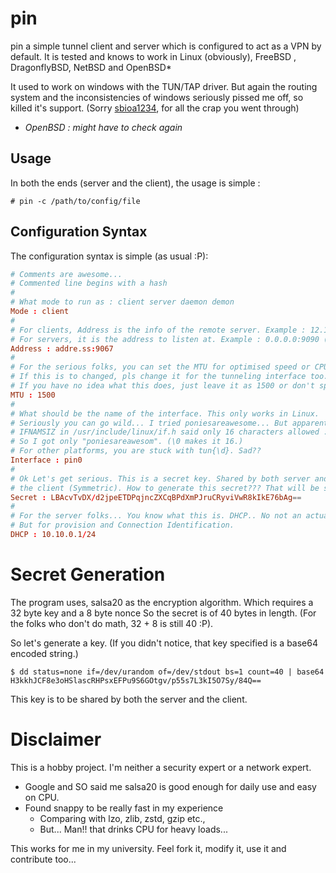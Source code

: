 # pin

pin a simple tunnel client and server which is configured to act as a VPN by default.
It is tested and knows to work in Linux (obviously), FreeBSD , DragonflyBSD, NetBSD and OpenBSD*

It used to work on windows with the TUN/TAP driver. But again the routing system and the inconsistencies of windows
seriously pissed me off, so killed it's support. (Sorry [sbioa1234](https://gitlab.com/sbioa1234), for all the crap you went through)

* *OpenBSD : might have to check again*

## Usage

In both the ends (server and the client), the usage is simple :

```
# pin -c /path/to/config/file
```

## Configuration Syntax

The configuration syntax is simple (as usual :P):

```conf
# Comments are awesome...
# Commented line begins with a hash
#
# What mode to run as : client server daemon demon
Mode : client
#
# For clients, Address is the info of the remote server. Example : 12.13.14.15:9090
# For servers, it is the address to listen at. Example : 0.0.0.0:9090 (you know listen at all interfaces stuff...)
Address : addre.ss:9067
#
# For the serious folks, you can set the MTU for optimised speed or CPU usage
# If this is to changed, pls change it for the tunneling interface too.
# If you have no idea what this does, just leave it as 1500 or don't specify this.
MTU : 1500
#
# What should be the name of the interface. This only works in Linux.
# Seriously you can go wild... I tried poniesareawesome... But apparently
# IFNAMSIZ in /usr/include/linux/if.h said only 16 characters allowed :'(
# So I got only "poniesareawesom". (\0 makes it 16.)
# For other platforms, you are stuck with tun{\d}. Sad??
Interface : pin0
#
# Ok Let's get serious. This is a secret key. Shared by both server and 
# the client (Symmetric). How to generate this secret??? That will be stated down below.
Secret : LBAcvTvDX/d2jpeETDPqjncZXCqBPdXmPJruCRyviVwR8kIkE76bAg==
#
# For the server folks... You know what this is. DHCP.. No not an actual DHCP running inside.
# But for provision and Connection Identification.
DHCP : 10.10.0.1/24
```

# Secret Generation

The program uses, salsa20 as the encryption algorithm. Which requires a 32 byte key and a 8 byte nonce
So the secret is of 40 bytes in length. (For the folks who don't do math, 32 + 8 is still 40 :P).

So let's generate a key.
(If you didn't notice, that key specified is a base64 encoded string.)

```shell
$ dd status=none if=/dev/urandom of=/dev/stdout bs=1 count=40 | base64
H3kkhJCF8e3oHSlascRHPsxEFPu9S6GOtgv/p55s7L3kI5O7Sy/84Q==
```

This key is to be shared by both the server and the client.

# Disclaimer

This is a hobby project. I'm neither a security expert or a network expert.
 * Google and SO said me salsa20 is good enough for daily use and easy on CPU.
 * Found snappy to be really fast in my experience 
   + Comparing with lzo, zlib, zstd, gzip etc.,
   + But... Man!! that drinks CPU for heavy loads...

This works for me in my university. Feel fork it, modify it, use it and contribute too...
